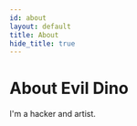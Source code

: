 ```yaml
---
id: about
layout: default
title: About
hide_title: true
---
```


# About <strong>Evil Dino</strong>

I'm a hacker and artist.
